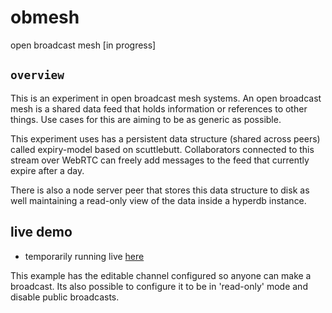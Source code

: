 # obmesh

open broadcast mesh [in progress]

## `overview`

This is an experiment in open broadcast mesh systems. An open broadcast mesh is a shared data feed that holds information or references to other things. Use cases for this are aiming to be as generic as possible.

This experiment uses has a persistent data structure (shared across peers) called expiry-model based on scuttlebutt. Collaborators connected to this stream over WebRTC can freely add messages to the feed that currently expire after a day.

There is also a node server peer that stores this data structure to disk as well maintaining a read-only view of the data inside a hyperdb instance.

## live demo

* temporarily running live [here](https://lense.space)

This example has the editable channel configured so anyone can make a broadcast.
 Its also possible to configure it to be in 'read-only' mode and disable public broadcasts.
